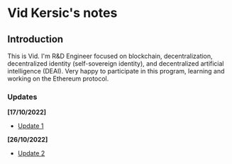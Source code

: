 # Vid Kersic's notes

## Introduction

This is Vid. I'm R&D Engineer focused on blockchain, decentralization, decentralized identity (self-sovereign identity), and decentralized artificial intelligence (DEAI). Very happy to participate in this program, learning and working on the Ethereum protocol. 

### Updates

**[17/10/2022]**
- [Update 1](https://hackmd.io/@Vid201/epf-the-third-cohort-update-1)

**[26/10/2022]**
- [Update 2](https://hackmd.io/@Vid201/epf-the-third-cohort-update-2)